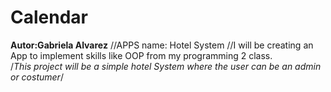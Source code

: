 #  Calendar
**Autor:Gabriela Alvarez**
//APPS name: Hotel System 
//I will be creating an App to implement skills like OOP from my programming 2 class.
<br />/*This project will be a simple hotel System where the user can be an admin or costumer*/

